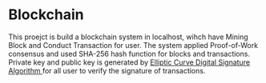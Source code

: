 # Blockchain
This proejct is build a blockchain system in localhost, wihch have Mining Block and Conduct Transaction for user. The system applied Proof-of-Work consensus and used SHA-256 hash function for blocks and transactions. Private key and public key is generated by [Elliptic Curve Digital Signature Algorithm
](https://en.wikipedia.org/wiki/Elliptic_Curve_Digital_Signature_Algorithm) for all user to verify the signature of transactions.
